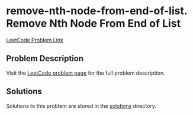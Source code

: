 # remove-nth-node-from-end-of-list. Remove Nth Node From End of List

[LeetCode Problem Link](https://leetcode.com/problems/remove_nth_node_from_end_of_list/)

## Problem Description

Visit the [LeetCode problem page](https://leetcode.com/problems/remove_nth_node_from_end_of_list/) for the full problem description.

## Solutions

Solutions to this problem are stored in the [solutions](./solutions) directory.
